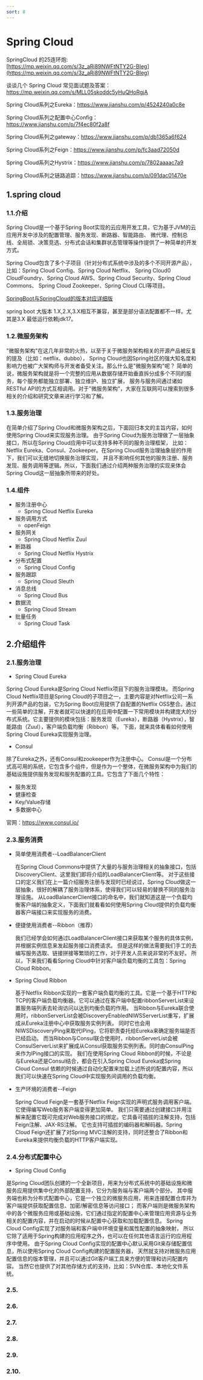 ```yaml
---
sort: 8
---
```

# Spring Cloud

SpringCloud 的25连环炮:[https://mp.weixin.qq.com/s/3z_aRi89NWFtNTY2G-BIeg](https://mp.weixin.qq.com/s/3z_aRi89NWFtNTY2G-BIeg)

谈谈几个 Spring Cloud 常见面试题及答案：	https://mp.weixin.qq.com/s/MLL05skoddc5yHuQHoRgjA

Spring Cloud系列之Eureka：https://www.jianshu.com/p/4524240a0c8e

Spring Cloud系列之配置中心Config：https://www.jianshu.com/p/7f4ec80f2a8f

Spring Cloud系列之gateway：https://www.jianshu.com/p/db1365a6f624

Spring Cloud系列之Feign：https://www.jianshu.com/p/fc3aad72050d

Spring Cloud系列之Hystrix：https://www.jianshu.com/p/7802aaaac7a9

Spring Cloud系列之链路追踪：https://www.jianshu.com/p/091dac01470e

## 1.spring cloud

### 1.1.介绍
Spring Cloud是一个基于Spring Boot实现的云应用开发工具，它为基于JVM的云应用开发中涉及的配置管理、服务发现、断路器、智能路由、
微代理、控制总线、全局锁、决策竞选、分布式会话和集群状态管理等操作提供了一种简单的开发方式。

Spring Cloud包含了多个子项目（针对分布式系统中涉及的多个不同开源产品），比如：Spring Cloud Config、Spring Cloud Netflix、
Spring Cloud0 CloudFoundry、Spring Cloud AWS、Spring Cloud Security、Spring Cloud Commons、
Spring Cloud Zookeeper、Spring Cloud CLI等项目。


[SpringBoot与SpringCloud的版本对应详细版](https://blog.csdn.net/wjg1314521/article/details/105052679/)

spring boot 大版本 1.X,2.X,3.X相互不兼容，甚至是部分语法配置都不一样。尤其是3.X 最低运行依赖jdk17。

### 1.2.微服务架构

"微服务架构"在这几年非常的火热，以至于关于微服务架构相关的开源产品被反复的提及（比如：netflix、dubbo），
Spring Cloud也因Spring社区的强大知名度和影响力也被广大架构师与开发者备受关注。那么什么是"微服务架构"呢？
简单的说，微服务架构就是将一个完整的应用从数据存储开始垂直拆分成多个不同的服务，每个服务都能独立部署、独立维护、独立扩展，
服务与服务间通过诸如RESTful API的方式互相调用。对于"微服务架构"，大家在互联网可以搜索到很多相关的介绍和研究文章来进行学习和了解。

### 1.3.服务治理

在简单介绍了Spring Cloud和微服务架构之后，下面回归本文的主旨内容，如何使用Spring Cloud来实现服务治理。
由于Spring Cloud为服务治理做了一层抽象接口，所以在Spring Cloud应用中可以支持多种不同的服务治理框架，
比如：Netflix Eureka、Consul、Zookeeper。在Spring Cloud服务治理抽象层的作用下，我们可以无缝地切换服务治理实现，
并且不影响任何其他的服务注册、服务发现、服务调用等逻辑。所以，下面我们通过介绍两种服务治理的实现来体会Spring Cloud这一层抽象所带来的好处。

### 1.4.组件
- 服务注册中心
  - Spring Cloud Netflix Eureka
- 服务调用方式
  - openFeign
- 服务网关
    - Spring Cloud Netflix Zuul
- 断路器
    - Spring Cloud Netflix Hystrix
- 分布式配置
    - Spring Cloud Config
- 服务跟踪
    - Spring Cloud Sleuth
- 消息总线
    - Spring Cloud Bus
- 数据流
    - Spring Cloud Stream
- 批量任务
    - Spring Cloud Task

## 2.介绍组件

### 2.1.服务治理

- Spring Cloud Eureka

Spring Cloud Eureka是Spring Cloud Netflix项目下的服务治理模块。
而Spring Cloud Netflix项目是Spring Cloud的子项目之一，主要内容是对Netflix公司一系列开源产品的包装，它为Spring Boot应用提供了自配置的Netflix OSS整合。通过一些简单的注解，开发者就可以快速的在应用中配置一下常用模块并构建庞大的分布式系统。它主要提供的模块包括：服务发现（Eureka），断路器（Hystrix），智能路由（Zuul），客户端负载均衡（Ribbon）等。
下面，就来具体看看如何使用Spring Cloud Eureka实现服务治理。

- Consul

除了Eureka之外，还有Consul和zookeeper作为注册中心。
Consul是一个分布式高可用的系统，它包含多个组件，但是作为一个整体，在微服务架构中为我们的基础设施提供服务发现和服务配置的工具。它包含了下面几个特性：
- 服务发现
- 健康检查
- Key/Value存储
- 多数据中心

官网：https://www.consul.io/


### 2.3.服务消费

- 简单使用消费者--LoadBalancerClient

  在Spring Cloud Commons中提供了大量的与服务治理相关的抽象接口，包括DiscoveryClient、这里我们即将介绍的LoadBalancerClient等。
  对于这些接口的定义我们在上一篇介绍服务注册与发现时已经说过，Spring Cloud做这一层抽象，很好的解耦了服务治理体系，使得我们可以轻易的替换不同的服务治理设施。
  从LoadBalancerClient接口的命名中，我们就知道这是一个负载均衡客户端的抽象定义，下面我们就看看如何使用Spring Cloud提供的负载均衡器客户端接口来实现服务的消费。

- 便捷使用消费者--Ribbon（推荐）

  我们已经学会如何通过LoadBalancerClient接口来获取某个服务的具体实例，并根据实例信息来发起服务接口消费请求。
  但是这样的做法需要我们手工的去编写服务选取、链接拼接等繁琐的工作，对于开发人员来说非常的不友好。
  所以，下来我们看看Spring Cloud中针对客户端负载均衡的工具包：Spring Cloud Ribbon。

- Spring Cloud Ribbon

  基于Netflix Ribbon实现的一套客户端负载均衡的工具。它是一个基于HTTP和TCP的客户端负载均衡器。它可以通过在客户端中配置ribbonServerList来设置服务端列表去轮询访问以达到均衡负载的作用。
  当Ribbon与Eureka联合使用时，ribbonServerList会被DiscoveryEnabledNIWSServerList重写，扩展成从Eureka注册中心中获取服务实例列表。
  同时它也会用NIWSDiscoveryPing来取代IPing，它将职责委托给Eureka来确定服务端是否已经启动。
  而当Ribbon与Consul联合使用时，ribbonServerList会被ConsulServerList来扩展成从Consul获取服务实例列表。同时由ConsulPing来作为IPing接口的实现。
  我们在使用Spring Cloud Ribbon的时候，不论是与Eureka还是Consul结合，都会在引入Spring Cloud Eureka或Spring Cloud Consul
  依赖的时候通过自动化配置来加载上述所说的配置内容，所以我们可以快速在Spring Cloud中实现服务间调用的负载均衡。

- 生产环境的消费者--Feign
  
  Spring Cloud Feign是一套基于Netflix Feign实现的声明式服务调用客户端。它使得编写Web服务客户端变得更加简单。
  我们只需要通过创建接口并用注解来配置它既可完成对Web服务接口的绑定。它具备可插拔的注解支持，包括Feign注解、JAX-RS注解。
  它也支持可插拔的编码器和解码器。Spring Cloud Feign还扩展了对Spring MVC注解的支持，同时还整合了Ribbon和Eureka来提供均衡负载的HTTP客户端实现。

### 2.4.分布式配置中心
- Spring Cloud Config
  
是Spring Cloud团队创建的一个全新项目，用来为分布式系统中的基础设施和微服务应用提供集中化的外部配置支持，它分为服务端与客户端两个部分。
其中服务端也称为分布式配置中心，它是一个独立的微服务应用，用来连接配置仓库并为客户端提供获取配置信息、加密/解密信息等访问接口；
而客户端则是微服务架构中的各个微服务应用或基础设施，它们通过指定的配置中心来管理应用资源与业务相关的配置内容，并在启动的时候从配置中心获取和加载配置信息。
Spring Cloud Config实现了对服务端和客户端中环境变量和属性配置的抽象映射，
所以它除了适用于Spring构建的应用程序之外，也可以在任何其他语言运行的应用程序中使用。
由于Spring Cloud Config实现的配置中心默认采用Git来存储配置信息，所以使用Spring Cloud Config构建的配置服务器，
天然就支持对微服务应用配置信息的版本管理，并且可以通过Git客户端工具来方便的管理和访问配置内容。
当然它也提供了对其他存储方式的支持，比如：SVN仓库、本地化文件系统。


### 2.5.
### 2.6.
### 2.7.
### 2.8.
### 2.9.
### 2.10.



